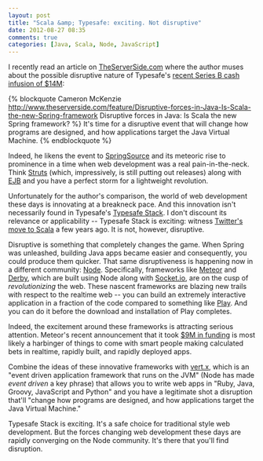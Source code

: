 ```yaml
---
layout: post
title: "Scala &amp; Typesafe: exciting. Not disruptive"
date: 2012-08-27 08:35
comments: true
categories: [Java, Scala, Node, JavaScript]
---
```


I recently read an article on [TheServerSide.com](http://www.theserverside.com/feature/Disruptive-forces-in-Java-Is-Scala-the-new-Spring-framework) where the author muses about the possible disruptive nature of Typesafe's [recent Series B cash infusion of $14M](http://typesafe.com/company/news/24499):

{% blockquote Cameron McKenzie http://www.theserverside.com/feature/Disruptive-forces-in-Java-Is-Scala-the-new-Spring-framework Disruptive forces in Java: Is Scala the new Spring framework? %}
It's time for a disruptive event that will change how programs are designed, and how applications target the Java Virtual Machine.
{% endblockquote %}

Indeed, he likens the event to [SpringSource](http://www.springsource.com/) and its meteoric rise to prominence in a time when web development was a real pain-in-the-neck. Think [Struts](http://struts.apache.org/) (which, impressively, is still putting out releases) along with [EJB](http://www.oracle.com/technetwork/java/javaee/ejb/index.html) and you have a perfect storm for a lightweight revolution. 

Unfortunately for the author's comparison, the world of web development these days is innovating at a breakneck pace. And this innovation isn't necessarily found in Typesafe's [Typesafe Stack](http://typesafe.com/stack). I don't discount its relevance or applicability -- Typesafe Stack is exciting: witness [Twitter's move to Scala](http://www.theregister.co.uk/2009/04/01/twitter_on_scala/) a few years ago.  It is not, however, disruptive.

Disruptive is something that completely changes the game. When Spring was unleashed, building Java apps became easier and consequently, you could produce them quicker. That same disruptiveness is happening now in a different community: [Node](http://nodejs.org/). Specifically, frameworks like [Meteor](http://www.meteor.com/) and [Derby](http://derbyjs.com/), which are built using Node along with [Socket.io](http://socket.io/), are on the cusp of _revolutionizing_ the web. These nascent frameworks are blazing new trails with respect to the realtime web -- you can build an extremely interactive application in a fraction of the code compared to something like [Play](http://www.playframework.org/). And you can do it before the download and installation of Play completes. 

Indeed, the excitement around these frameworks is attracting serious attention. Meteor's recent announcement that it took [$9M in funding](http://gigaom.com/cloud/scoop-meteor-gets-9m-in-funding/) is most likely a harbinger of things to come with smart people making calculated bets in realtime, rapidly built, and rapidly deployed apps. 

Combine the ideas of these innovative frameworks with [vert.x](http://vertx.io/), which is an "event driven application framework that runs on the JVM" (Node has made _event driven_ a key phrase) that allows you to write web apps in "Ruby, Java, Groovy, JavaScript and Python" and you have a legitimate shot a disruption that'll "change how programs are designed, and how applications target the Java Virtual Machine."

Typesafe Stack is exciting. It's a safe choice for traditional style web development. But the forces changing web development these days are rapidly converging on the Node community. It's there that you'll find disruption. 